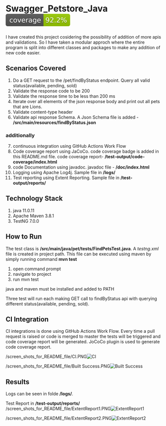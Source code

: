 # Swagger_Petstore_Java  ![Coverage](.github/badges/jacoco.svg)
I have created this project cosidering the possibility of addition of more apis and validations. So I have taken a modular approch where the entire program is split into different classes and packages to make any addition of new code easier.
## Scenarios Covered

1. Do a GET request to the /pet/findByStatus endpoint. Query all valid status(available, pending, sold)
2. Validate the response code to be 200
3. Validate the response time to be less than 200 ms
4. Iterate over all elements of the json response body and print out all pets that are Lions.
5. Validate content-type header
6. Validate api response Schema. A Json Schema file is added - **/src/main/resources/findByStatus.json**

### **additionally**

7. continuous integration using GitHub Actions Work Flow
8. Code coverage report using JaCoCo. code coverage badge is added in this README.md file. code coverage report- **/test-output/code-coverage/index.html**
9. code Documentation using javadoc. javadoc file - **/doc/index.html**
10. Logging using Apache Log4j. Sample file in **/logs/**
11. Test reporting using Extent Reporting. Sample file in **/test-output/reports/**

## Technology Stack
1. java 11.0.11
2. Apache Maven 3.8.1
3. TestNG 7.0.0

## How to Run
The test class is **/src/main/java/pet/tests/FindPetsTest.java**. A _testng.xml_ file is created in project path. This file can be executed using maven by simply running command **mvn test** 
1. open command prompt
2. navigate to project
3. run mvn test

java and maven must be installed and added to PATH

Three test will run each making GET call to findByStatus api with querying different status(available, pending, sold). 

## CI Integration
CI integrations is done using GitHub Actions Work Flow. Every time a pull request is raised or code is merged to master the tests will be triggered and code coverage report will be generated. JoCoCo plugin is used to generate code coverage report.

/screen_shots_for_README_file/CI.PNG![CI](https://user-images.githubusercontent.com/76465501/121572559-f2324d80-ca41-11eb-8328-09b941472992.PNG)


/screen_shots_for_README_file/Built Success.PNG![Built Success](https://user-images.githubusercontent.com/76465501/121637913-c77ae000-caa7-11eb-9af2-77e2c0b7391a.PNG)



## Results
Logs can be seen in folde **/logs/**.

Test Report in **/test-output/reports/**
/screen_shots_for_README_file/ExtentReport1.PNG![ExtentReport1](https://user-images.githubusercontent.com/76465501/121637955-d5c8fc00-caa7-11eb-904c-9801f2ba170c.PNG)


/screen_shots_for_README_file/ExtentReport2.PNG![ExtentReport2](https://user-images.githubusercontent.com/76465501/121638042-f42ef780-caa7-11eb-9990-898d8c993a48.PNG)


